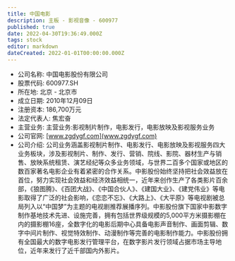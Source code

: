 ```yaml
---
title: 中国电影
description: 主板 - 影视音像 - 600977
published: true
date: 2022-04-30T19:36:49.000Z
tags: stock
editor: markdown
dateCreated: 2022-01-01T00:00:00.000Z
---
```


- 公司名称: 中国电影股份有限公司
- 股票代码: 600977.SH
- 所在地: 北京 - 北京市
- 成立日期: 2010年12月09日
- 注册资本: 186,700万元
- 法定代表人: 焦宏奋
- 主营业务: 主营业务:影视制片制作，电影发行，电影放映及影视服务业务
- 公司官网: [www.zgdygf.com](www.zgdygf.com)
- 公司介绍: 公司业务涵盖影视制片制作、电影发行、电影放映及影视服务四大业务板块，涉及影视制片、制作、发行、营销、院线、影院、器材生产与销售、放映系统租赁、演艺经纪等众多业务领域，与世界二百多个国家或地区的数百家著名电影企业有着紧密的合作关系。中影股份始终坚持把社会效益放在首位，努力实现社会效益和经济效益相统一，近年来创作生产了各类影片百余部，《狼图腾》、《百团大战》、《中国合伙人》、《建国大业》、《建党伟业》等电影取得了广泛的社会影响，《恋恋不忘》、《大路上》、《大平原》等电视剧被总局列入以“中国梦”为主题的电视剧推荐展播序列。中影股份旗下国家中影数字制作基地技术先进、设施完善，拥有包括世界级规模的5,000平方米摄影棚在内的摄影棚16座，全数字化的电影后期中心具备电影声音制作、画面剪辑、数字中间片制作、视觉特效制作、动漫制作等完善的电影制作能力。中影股份拥有全国最大的数字电影发行管理平台，在数字影片发行领域占据市场主导地位，近年来发行了近千部国内外影片。


